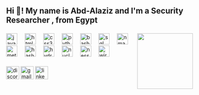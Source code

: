 <h2 align="left">Hi 👋! My name is Abd-Alaziz and I'm a Security Researcher , from Egypt </h2>

###

<img align="right" height="150" src="https://i.imgflip.com/65efzo.gif"  />

###

<div align="left">
  <img src="https://cdn.jsdelivr.net/gh/devicons/devicon/icons/javascript/javascript-original.svg" height="30" alt="javascript logo"  />
  <img width="12" />
  <img src="https://cdn.jsdelivr.net/gh/devicons/devicon/icons/html5/html5-original.svg" height="30" alt="html5 logo"  />
  <img width="12" />
  <img src="https://cdn.jsdelivr.net/gh/devicons/devicon/icons/css3/css3-original.svg" height="30" alt="css3 logo"  />
  <img width="12" />
  <img src="https://cdn.jsdelivr.net/gh/devicons/devicon/icons/python/python-original.svg" height="30" alt="python logo"  />
  <img width="12" />
  <img src="https://cdn.jsdelivr.net/gh/devicons/devicon/icons/bash/bash-original.svg" height="30" alt="bash logo" />
  <img width="12" />
  <img src="https://cdn.jsdelivr.net/gh/devicons/devicon/icons/mysql/mysql-original.svg" height="30" alt="sql logo" />
  <img width="12" />
  <img src="https://nmap.org/images/sitelogo-nmap.svg" height="30" alt="nmap logo" />
  <img width="12" />
  <img src="https://media.licdn.com/dms/image/v2/C5633AQHz6xjHG_s0fQ/productpage-image_1128_635/productpage-image_1128_635/0/1626341063105/isoc24_b_v__metasploit_rapid7_image?e=2147483647&v=beta&t=5nKtSmBtM7ZjgxteR6bOl4Q0MqV7dT0t5BUvsuGNgM4" height="30" alt="metasploit logo" />
  <img width="12" />
  <img src="https://hashcat.net/files/hashcat-logo.png" height="30" alt="hashcat logo" />
  <img width="12" />
  <img src="https://github.com/vanhauser-thc/thc-hydra/raw/master/logo.png" height="30" alt="hydra logo" />
  <img width="12" />
  <img src="https://github.com/projectdiscovery/nuclei/raw/main/static/images/logo.png" height="30" alt="nuclei logo" />
  <img width="12" />
  <img src="https://www.tenable.com/sites/drupal.dmz.tenablesecurity.com/files/inline-images/Nessus%20Light_0.png" height="30" alt="nessus logo" />
  <img width="12" />
  <img src="https://upload.wikimedia.org/wikipedia/commons/d/db/Wireshark_icon.svg" height="30" alt="wireshark logo" />

</div>

###

<div align="left">
  <img src="https://img.shields.io/static/v1?message=Discord&logo=discord&label=&color=7289DA&logoColor=white&labelColor=&style=for-the-badge" height="35" alt="discord logo"  />
  <img src="https://img.shields.io/static/v1?message=Gmail&logo=gmail&label=&color=D14836&logoColor=white&labelColor=&style=for-the-badge" height="35" alt="gmail logo"  />
  <a href=https://www.linkedin.com/in/abdel-aziz-elshehry-a5a5b3190" target="_blank">
    <img src="https://img.shields.io/static/v1?message=LinkedIn&logo=linkedin&label=&color=0077B5&logoColor=white&labelColor=&style=for-the-badge" height="35" alt="linkedin logo"  />
  </a>
</div>

###



###

